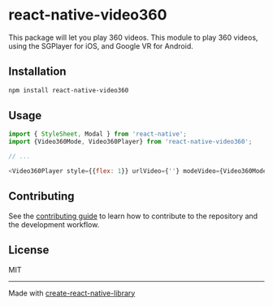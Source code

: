 # react-native-video360

This package will let you play 360 videos. This module to play 360 videos, using the SGPlayer for iOS, and Google VR for Android.

## Installation

```sh
npm install react-native-video360
```

## Usage

```js
import { StyleSheet, Modal } from 'react-native';
import {Video360Mode, Video360Player} from 'react-native-video360';

// ...

<Video360Player style={{flex: 1}} urlVideo={''} modeVideo={Video360Mode.AVPlayerVR}/>
```

## Contributing

See the [contributing guide](CONTRIBUTING.md) to learn how to contribute to the repository and the development workflow.

## License

MIT

---

Made with [create-react-native-library](https://github.com/callstack/react-native-builder-bob)
